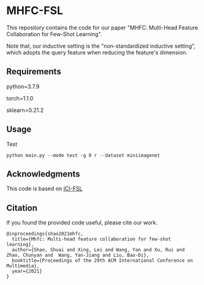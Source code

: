 # MHFC-FSL
This repository contains the code for our paper "MHFC: Multi-Head Feature Collaboration for Few-Shot Learning".

Note that, our inductive setting is the "non-standardized inductive setting", which adopts the query feature when reducing the feature's dimension.

## Requirements

python=3.7.9

torch=1.1.0

sklearn=0.21.2

## Usage
Test
```
python main.py --mode test -g 0 r --dataset miniimagenet
```


## Acknowledgments

This code is based on [ICI-FSL](https://github.com/Yikai-Wang/ICI-FSL/blob/master/V1-CVPR20/)

## Citation

If you found the provided code useful, please cite our work.

```
@inproceedings{shao2021mhfc,
  title={Mhfc: Multi-head feature collaboration for few-shot learning},
  author={Shao, Shuai and Xing, Lei and Wang, Yan and Xu, Rui and Zhao, Chunyan and  Wang, Yan-Jiang and Liu, Bao-Di},
  booktitle={Proceedings of the 29th ACM International Conference on Multimedia},
  year={2021}
}
```